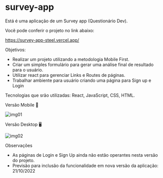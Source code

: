 # survey-app

Está é uma aplicação de um Survey app (Questionário Dev).

Você pode conferir o projeto no link abaixo:

https://survey-app-steel.vercel.app/

Objetivos:

- Realizar um projeto utilizando a metodologia Mobile First.
- Criar um simples formulário para gerar uma análise final de resultado para o usuário.
- Utilizar react para gerenciar Links e Routes de páginas.
- Trabalhar ambiente para usuário criando uma página para Sign up e Login

Tecnologias que srão utilizadas: React, JavaScript, CSS, HTML.


Versão Mobile 📱

![img01](https://user-images.githubusercontent.com/108424896/196068341-ce50dd5e-f408-49bd-9d76-ff020a613998.jpg)

Versão Desktop 🖥️

![img02](https://user-images.githubusercontent.com/108424896/196068347-5c5fa0d5-6720-49fd-b9d8-f7683ef3a913.jpg)

Observações

- As páginas de Login e Sign Up ainda não estão operantes nesta versão do projeto.
- Previsão para inclusão da funcionalidade em nova versão da aplicação: 21/10/2022
